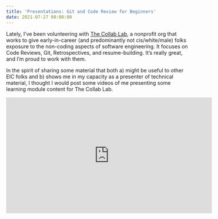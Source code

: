 ```yaml
---
title: 'Presentations: Git and Code Review for Beginners'
date: 2021-07-27 00:00:00
---
```


Lately, I’ve been volunteering with [The Collab Lab](https://the-collab-lab.codes/), a nonprofit org that works to give early-in-career (and predominantly not cis/white/male) folks exposure to the non-coding aspects of software engineering. It focuses on Code Reviews, Git, Retrospectives, and resume-building. It’s really great, and I’m proud to work with them.

In the spirit of sharing some material that both a) might be useful to other EIC folks and b) shows me in my capacity as a presenter of technical material, I thought I would post some videos of me presenting some learning module content for The Collab Lab.

<iframe width="560" height="315" src="https://www.youtube.com/embed/ypn1v-XeSz4?si=LgFe05Lb2wY0BdqC" title="YouTube video player" frameborder="0" allow="accelerometer; autoplay; clipboard-write; encrypted-media; gyroscope; picture-in-picture; web-share" allowfullscreen></iframe>
